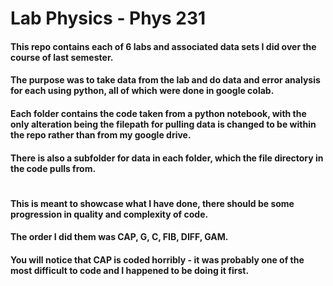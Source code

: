 # Lab Physics - Phys 231 
#### This repo contains each of 6 labs and associated data sets I did over the course of last semester. 
#### The purpose was to take data from the lab and do data and error analysis for each using python, all of which were done in google colab.
#### Each folder contains the code taken from a python notebook, with the only alteration being the filepath for pulling data is changed to be within the repo rather than from my google drive.
#### There is also a subfolder for data in each folder, which the file directory in the code pulls from.
#
#### This is meant to showcase what I have done, there should be some progression in quality and complexity of code.
#### The order I did them was CAP, G, C, FIB, DIFF, GAM. 
#### You will notice that CAP is coded horribly - it was probably one of the most difficult to code and I happened to be doing it first. 
# 
